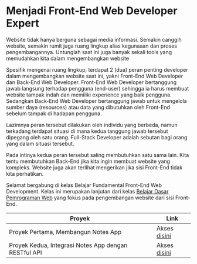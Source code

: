 # Menjadi Front-End Web Developer Expert

Website tidak hanya berguna sebagai media informasi. Semakin canggih website, semakin rumit juga ruang lingkup alias kegunaaan dan proses pengembangannya. Untunglah saat ini juga banyak sekali tools yang memudahkan kita dalam mengembangkan website

Spesifik mengenai ruang lingkup, terdapat 2 (dua) peran penting developer dalam mengembangkan website saat ini, yakni Front-End Web Developer dan Back-End Web Developer. Front-End Web Developer bertanggung jawab langsung terhadap pengguna (end-user) sehingga ia harus membuat website tampak indah dan memiliki experience yang baik pengguna. Sedangkan Back-End Web Developer bertanggung jawab untuk mengelola sumber daya (resources) atau data yang dibutuhkan oleh Front-End sebelum tampak di hadapan pengguna.

Lazimnya peran tersebut dilakukan oleh individu yang berbeda, namun terkadang terdapat situasi di mana kedua tanggung jawab tersebut dipegang oleh satu orang. Full-Stack Developer adalah sebutan bagi orang yang dalam situasi tersebut.

Pada intinya kedua peran tersebut saling membutuhkan satu sama lain. Kita tentu membutuhkan Back-End jika kita ingin membuat website yang kompleks. Website juga akan terlihat mengerikan jika sisi Front-End tidak kita perhatikan.

Selamat bergabung di kelas Belajar Fundamental Front-End Web Development. Kelas ini merupakan lanjutan dari kelas [Belajar Dasar Pemrograman Web](https://dicoding.com/academies/123) yang fokus pada pengembangan website dari sisi Front-End.

| **Proyek**                                           | **Link**                                                              |
| ---------------------------------------------------- | --------------------------------------------------------------------- |
| Proyek Pertama, Membangun Notes App                  | Akses [disini](https://github.com/gdapriana/notefy/tree/proyek-awal)  |
| Proyek Kedua, Integrasi Notes App dengan RESTful API | Akses [disini](https://github.com/gdapriana/notefy/tree/proyek-akhir) |
